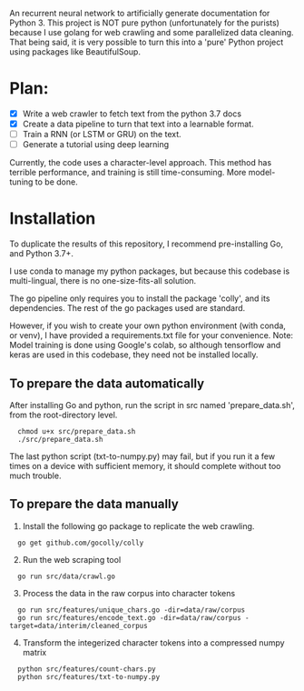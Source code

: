 An recurrent neural network to artificially generate documentation for Python 3.
This project is NOT pure python (unfortunately for the purists) because I use golang
for web crawling and some parallelized data cleaning. That being said, it is
very possible to turn this into a 'pure' Python project using packages like BeautifulSoup.

# Plan:
- [x] Write a web crawler to fetch text from the python 3.7 docs
- [x] Create a data pipeline to turn that text into a learnable format.
- [ ] Train a RNN (or LSTM or GRU) on the text.
- [ ] Generate a tutorial using deep learning

Currently, the code uses a character-level approach. This method has terrible
performance, and training is still time-consuming. More model-tuning to be done.

# Installation
To duplicate the results of this repository, I recommend pre-installing Go,
and Python 3.7+.

I use conda to manage my python packages, but because this
codebase is multi-lingual, there is no one-size-fits-all solution.

The go pipeline only requires you to install the package 'colly',
and its dependencies. The rest of the go packages used are standard.

However, if you wish to create your own python environment (with conda, or venv),
I have provided a requirements.txt file for your convenience.
Note: Model training is done using Google's colab, so although tensorflow and keras
are used in this codebase, they need not be installed locally.

## To prepare the data automatically
After installing Go and python, run the script in src named 'prepare_data.sh',
from the root-directory level.
```
  chmod u+x src/prepare_data.sh
  ./src/prepare_data.sh
```
The last python script (txt-to-numpy.py) may fail, but if you run it a few times
on a device with sufficient memory, it should complete without too much trouble.
## To prepare the data manually
1. Install the following go package to replicate the web crawling.
```
  go get github.com/gocolly/colly
```
2. Run the web scraping tool
```
  go run src/data/crawl.go
```
3. Process the data in the raw corpus into character tokens
```
  go run src/features/unique_chars.go -dir=data/raw/corpus
  go run src/features/encode_text.go -dir=data/raw/corpus -target=data/interim/cleaned_corpus
```
4. Transform the integerized character tokens into a compressed numpy matrix
```
  python src/features/count-chars.py
  python src/features/txt-to-numpy.py
```
